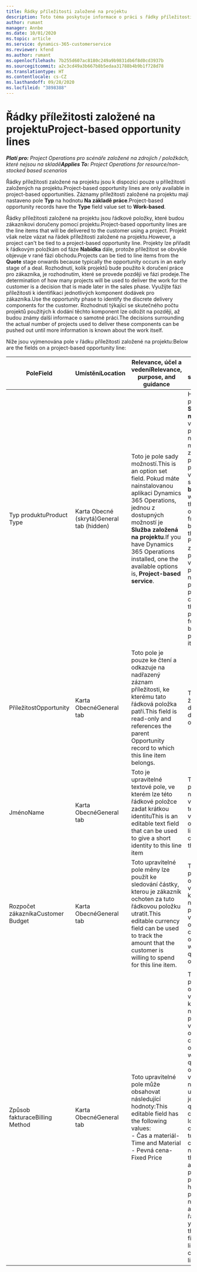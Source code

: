 ```yaml
---
title: Řádky příležitosti založené na projektu
description: Toto téma poskytuje informace o práci s řádky příležitosti založené na projektu.
author: rumant
manager: Annbe
ms.date: 10/01/2020
ms.topic: article
ms.service: dynamics-365-customerservice
ms.reviewer: kfend
ms.author: rumant
ms.openlocfilehash: 7b255d607ac8180c249a9b9831db6f8d0cd3937b
ms.sourcegitcommit: a2c3cd49a3b667b8b5edaa31788b4b9b1f728d78
ms.translationtype: HT
ms.contentlocale: cs-CZ
ms.lasthandoff: 09/28/2020
ms.locfileid: "3898388"
---
```

# <a name="project-based-opportunity-lines"></a><span data-ttu-id="3189c-103">Řádky příležitosti založené na projektu</span><span class="sxs-lookup"><span data-stu-id="3189c-103">Project-based opportunity lines</span></span>

<span data-ttu-id="3189c-104">_**Platí pro:** Project Operations pro scénáře založené na zdrojích / položkách, které nejsou na skladě_</span><span class="sxs-lookup"><span data-stu-id="3189c-104">_**Applies To:** Project Operations for resource/non-stocked based scenarios_</span></span>


<span data-ttu-id="3189c-105">Řádky příležitosti založené na projektu jsou k dispozici pouze u příležitostí založených na projektu.</span><span class="sxs-lookup"><span data-stu-id="3189c-105">Project-based opportunity lines are only available in project-based opportunities.</span></span> <span data-ttu-id="3189c-106">Záznamy příležitosti založené na projektu mají nastaveno pole **Typ** na hodnotu **Na základě práce**.</span><span class="sxs-lookup"><span data-stu-id="3189c-106">Project-based opportunity records have the **Type** field value set to **Work-based**.</span></span>

<span data-ttu-id="3189c-107">Řádky příležitosti založené na projektu jsou řádkové položky, které budou zákazníkovi doručeny pomocí projektu.</span><span class="sxs-lookup"><span data-stu-id="3189c-107">Project-based opportunity lines are the line items that will be delivered to the customer using a project.</span></span> <span data-ttu-id="3189c-108">Projekt však nelze vázat na řádek příležitosti založené na projektu.</span><span class="sxs-lookup"><span data-stu-id="3189c-108">However, a project can't be tied to a project-based opportunity line.</span></span> <span data-ttu-id="3189c-109">Projekty lze přiřadit k řádkovým položkám od fáze **Nabídka** dále, protože příležitost se obvykle objevuje v rané fázi obchodu.</span><span class="sxs-lookup"><span data-stu-id="3189c-109">Projects can be tied to line items from the **Quote** stage onwards because typically the opportunity occurs in an early stage of a deal.</span></span> <span data-ttu-id="3189c-110">Rozhodnutí, kolik projektů bude použito k doručení práce pro zákazníka, je rozhodnutím, které se provede později ve fázi prodeje.</span><span class="sxs-lookup"><span data-stu-id="3189c-110">The determination of how many projects will be used to deliver the work for the customer is a decision that is made later in the sales phase.</span></span> <span data-ttu-id="3189c-111">Využijte fázi příležitosti k identifikaci jednotlivých komponent dodávek pro zákazníka.</span><span class="sxs-lookup"><span data-stu-id="3189c-111">Use the opportunity phase to identify the discrete delivery components for the customer.</span></span> <span data-ttu-id="3189c-112">Rozhodnutí týkající se skutečného počtu projektů použitých k dodání těchto komponent lze odložit na později, až budou známy další informace o samotné práci.</span><span class="sxs-lookup"><span data-stu-id="3189c-112">The decisions surrounding the actual number of projects used to deliver these components can be pushed out until more information is known about the work itself.</span></span>

<span data-ttu-id="3189c-113">Níže jsou vyjmenována pole v řádku příležitosti založené na projektu:</span><span class="sxs-lookup"><span data-stu-id="3189c-113">Below are the fields on a project-based opportunity line:</span></span>

| <span data-ttu-id="3189c-114">**Pole**</span><span class="sxs-lookup"><span data-stu-id="3189c-114">**Field**</span></span> | <span data-ttu-id="3189c-115">**Umístění**</span><span class="sxs-lookup"><span data-stu-id="3189c-115">**Location**</span></span> | <span data-ttu-id="3189c-116">**Relevance, účel a vedení**</span><span class="sxs-lookup"><span data-stu-id="3189c-116">**Relevance, purpose, and guidance**</span></span> | <span data-ttu-id="3189c-117">**Dopad na následné složky**</span><span class="sxs-lookup"><span data-stu-id="3189c-117">**Downstream impact**</span></span> |
| --- | --- | --- | --- |
| <span data-ttu-id="3189c-118">Typ produktu</span><span class="sxs-lookup"><span data-stu-id="3189c-118">Product Type</span></span> | <span data-ttu-id="3189c-119">Karta Obecné (skrytá)</span><span class="sxs-lookup"><span data-stu-id="3189c-119">General tab (hidden)</span></span> | <span data-ttu-id="3189c-120">Toto je pole sady možností.</span><span class="sxs-lookup"><span data-stu-id="3189c-120">This is an option set field.</span></span> <span data-ttu-id="3189c-121">Pokud máte nainstalovanou aplikaci Dynamics 365 Operations, jednou z dostupných možností je **Služba založená na projektu**.</span><span class="sxs-lookup"><span data-stu-id="3189c-121">If you have Dynamics 365 Operations installed, one the available options is, **Project-based service**.</span></span>  | <span data-ttu-id="3189c-122">Hodnota tohoto pole se nastaví na **Služba založená na projektu**, když vytvoříte řádek příležitosti založené na projektu z mřížky řádků založených na projektu v příležitosti.</span><span class="sxs-lookup"><span data-stu-id="3189c-122">The value of this field is set to **Project-based service** when you create the project-based opportunity line from the project-based lines grid on the Opportunity.</span></span> <br> <span data-ttu-id="3189c-123">Pokud tuto hodnotu změníte nebo přepíšete, nebude u vašich řádkových položek založených na projektu povolena funkce projektu.</span><span class="sxs-lookup"><span data-stu-id="3189c-123">If you change or override this value, the project functionality won't be enabled on your project-based line items.</span></span> |
| <span data-ttu-id="3189c-124">Příležitost</span><span class="sxs-lookup"><span data-stu-id="3189c-124">Opportunity</span></span> | <span data-ttu-id="3189c-125">Karta Obecné</span><span class="sxs-lookup"><span data-stu-id="3189c-125">General tab</span></span> | <span data-ttu-id="3189c-126">Toto pole je pouze ke čtení a odkazuje na nadřazený záznam příležitosti, ke kterému tato řádková položka patří.</span><span class="sxs-lookup"><span data-stu-id="3189c-126">This field is read-only and references the parent Opportunity record to which this line item belongs.</span></span> | <span data-ttu-id="3189c-127">Toto pole nemá žádný následný dopad.</span><span class="sxs-lookup"><span data-stu-id="3189c-127">There is no downstream impact of this field.</span></span> |
| <span data-ttu-id="3189c-128">Jméno</span><span class="sxs-lookup"><span data-stu-id="3189c-128">Name</span></span> | <span data-ttu-id="3189c-129">Karta Obecné</span><span class="sxs-lookup"><span data-stu-id="3189c-129">General tab</span></span> | <span data-ttu-id="3189c-130">Toto je upravitelné textové pole, ve kterém lze této řádkové položce zadat krátkou identitu</span><span class="sxs-lookup"><span data-stu-id="3189c-130">This is an editable text field that can be used to give a short identity to this line item</span></span> | <span data-ttu-id="3189c-131">Tato hodnota se přenese do řádku nabídky, když vytvoříte nabídku z této příležitosti</span><span class="sxs-lookup"><span data-stu-id="3189c-131">This value is carried over to the quote line when you create a quote from this opportunity</span></span> |
| <span data-ttu-id="3189c-132">Rozpočet zákazníka</span><span class="sxs-lookup"><span data-stu-id="3189c-132">Customer Budget</span></span> | <span data-ttu-id="3189c-133">Karta Obecné</span><span class="sxs-lookup"><span data-stu-id="3189c-133">General tab</span></span> | <span data-ttu-id="3189c-134">Toto upravitelné pole měny lze použít ke sledování částky, kterou je zákazník ochoten za tuto řádkovou položku utratit.</span><span class="sxs-lookup"><span data-stu-id="3189c-134">This editable currency field can be used to track the amount that the customer is willing to spend for this line item.</span></span> | <span data-ttu-id="3189c-135">Tato hodnota se přenese do odpovídajícího pole v řádku nabídky, když vytvoříte nabídku z této příležitosti</span><span class="sxs-lookup"><span data-stu-id="3189c-135">This value is carried over to the corresponding field on the quote line when you create a quote from this opportunity</span></span> |
| <span data-ttu-id="3189c-136">Způsob fakturace</span><span class="sxs-lookup"><span data-stu-id="3189c-136">Billing Method</span></span> | <span data-ttu-id="3189c-137">Karta Obecné</span><span class="sxs-lookup"><span data-stu-id="3189c-137">General tab</span></span> | <span data-ttu-id="3189c-138">Toto upravitelné pole může obsahovat následující hodnoty:</span><span class="sxs-lookup"><span data-stu-id="3189c-138">This editable field has the following values:</span></span></br><span data-ttu-id="3189c-139">- Čas a materiál</span><span class="sxs-lookup"><span data-stu-id="3189c-139">- Time and Material</span></span></br><span data-ttu-id="3189c-140">- Pevná cena</span><span class="sxs-lookup"><span data-stu-id="3189c-140">- Fixed Price</span></span> | <span data-ttu-id="3189c-141">Tato hodnota se přenese do odpovídajícího pole v řádku nabídky, když vytvoříte nabídku z této příležitosti.</span><span class="sxs-lookup"><span data-stu-id="3189c-141">This value is carried over to the corresponding field on the quote line when you create a quote from this opportunity.</span></span> <span data-ttu-id="3189c-142">Po vytvoření řádku nabídky je pole uzamčeno a nelze jej změnit.</span><span class="sxs-lookup"><span data-stu-id="3189c-142">After the quote line is created, the field is locked and can't be changed.</span></span> <span data-ttu-id="3189c-143">Přiřaďte tuto hodnotu pole co nejpřesněji.</span><span class="sxs-lookup"><span data-stu-id="3189c-143">Assign this field value as accurately as possible.</span></span> <span data-ttu-id="3189c-144">Pokud potřebujete změnit hodnotu tohoto pole v řádku nabídky, odstraňte a znovu vytvořte řádek nabídky.</span><span class="sxs-lookup"><span data-stu-id="3189c-144">If you need to change the value of this field on the quote line, delete and re-create the quote line.</span></span> |

